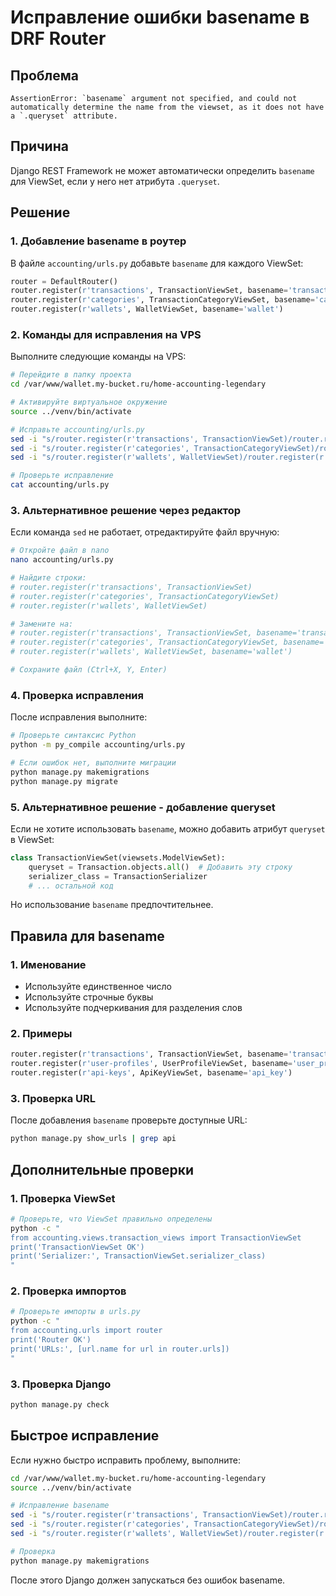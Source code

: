 # Исправление ошибки basename в DRF Router

## Проблема
```
AssertionError: `basename` argument not specified, and could not automatically determine the name from the viewset, as it does not have a `.queryset` attribute.
```

## Причина
Django REST Framework не может автоматически определить `basename` для ViewSet, если у него нет атрибута `.queryset`.

## Решение

### 1. Добавление basename в роутер

В файле `accounting/urls.py` добавьте `basename` для каждого ViewSet:

```python
router = DefaultRouter()
router.register(r'transactions', TransactionViewSet, basename='transaction')
router.register(r'categories', TransactionCategoryViewSet, basename='category')
router.register(r'wallets', WalletViewSet, basename='wallet')
```

### 2. Команды для исправления на VPS

Выполните следующие команды на VPS:

```bash
# Перейдите в папку проекта
cd /var/www/wallet.my-bucket.ru/home-accounting-legendary

# Активируйте виртуальное окружение
source ../venv/bin/activate

# Исправьте accounting/urls.py
sed -i "s/router.register(r'transactions', TransactionViewSet)/router.register(r'transactions', TransactionViewSet, basename='transaction')/" accounting/urls.py
sed -i "s/router.register(r'categories', TransactionCategoryViewSet)/router.register(r'categories', TransactionCategoryViewSet, basename='category')/" accounting/urls.py
sed -i "s/router.register(r'wallets', WalletViewSet)/router.register(r'wallets', WalletViewSet, basename='wallet')/" accounting/urls.py

# Проверьте исправление
cat accounting/urls.py
```

### 3. Альтернативное решение через редактор

Если команда `sed` не работает, отредактируйте файл вручную:

```bash
# Откройте файл в nano
nano accounting/urls.py

# Найдите строки:
# router.register(r'transactions', TransactionViewSet)
# router.register(r'categories', TransactionCategoryViewSet)
# router.register(r'wallets', WalletViewSet)

# Замените на:
# router.register(r'transactions', TransactionViewSet, basename='transaction')
# router.register(r'categories', TransactionCategoryViewSet, basename='category')
# router.register(r'wallets', WalletViewSet, basename='wallet')

# Сохраните файл (Ctrl+X, Y, Enter)
```

### 4. Проверка исправления

После исправления выполните:

```bash
# Проверьте синтаксис Python
python -m py_compile accounting/urls.py

# Если ошибок нет, выполните миграции
python manage.py makemigrations
python manage.py migrate
```

### 5. Альтернативное решение - добавление queryset

Если не хотите использовать `basename`, можно добавить атрибут `queryset` в ViewSet:

```python
class TransactionViewSet(viewsets.ModelViewSet):
    queryset = Transaction.objects.all()  # Добавить эту строку
    serializer_class = TransactionSerializer
    # ... остальной код
```

Но использование `basename` предпочтительнее.

## Правила для basename

### 1. Именование
- Используйте единственное число
- Используйте строчные буквы
- Используйте подчеркивания для разделения слов

### 2. Примеры
```python
router.register(r'transactions', TransactionViewSet, basename='transaction')
router.register(r'user-profiles', UserProfileViewSet, basename='user_profile')
router.register(r'api-keys', ApiKeyViewSet, basename='api_key')
```

### 3. Проверка URL
После добавления `basename` проверьте доступные URL:

```bash
python manage.py show_urls | grep api
```

## Дополнительные проверки

### 1. Проверка ViewSet
```bash
# Проверьте, что ViewSet правильно определены
python -c "
from accounting.views.transaction_views import TransactionViewSet
print('TransactionViewSet OK')
print('Serializer:', TransactionViewSet.serializer_class)
"
```

### 2. Проверка импортов
```bash
# Проверьте импорты в urls.py
python -c "
from accounting.urls import router
print('Router OK')
print('URLs:', [url.name for url in router.urls])
"
```

### 3. Проверка Django
```bash
python manage.py check
```

## Быстрое исправление

Если нужно быстро исправить проблему, выполните:

```bash
cd /var/www/wallet.my-bucket.ru/home-accounting-legendary
source ../venv/bin/activate

# Исправление basename
sed -i "s/router.register(r'transactions', TransactionViewSet)/router.register(r'transactions', TransactionViewSet, basename='transaction')/" accounting/urls.py
sed -i "s/router.register(r'categories', TransactionCategoryViewSet)/router.register(r'categories', TransactionCategoryViewSet, basename='category')/" accounting/urls.py
sed -i "s/router.register(r'wallets', WalletViewSet)/router.register(r'wallets', WalletViewSet, basename='wallet')/" accounting/urls.py

# Проверка
python manage.py makemigrations
```

После этого Django должен запускаться без ошибок basename.
